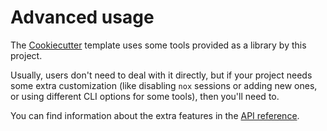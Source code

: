 # Advanced usage

The [Cookiecutter] template uses some tools provided as a library by this
project.

Usually, users don't need to deal with it directly, but if your project needs
some extra customization (like disabling `nox` sessions or adding new ones, or
using different CLI options for some tools), then you'll need to.

You can find information about the extra features in the [API
reference](reference/frequenz/repo/config/).

[Cookiecutter]: https://cookiecutter.readthedocs.io/en/stable
